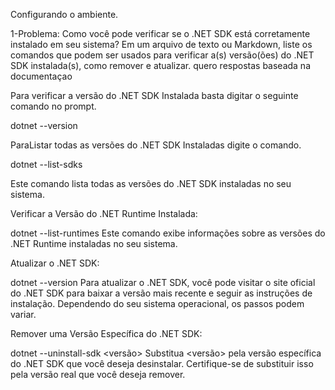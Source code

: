 Configurando o ambiente.

1-Problema: Como você pode verificar se o .NET SDK está corretamente instalado em 
seu sistema? Em um arquivo de texto ou Markdown, liste os comandos que podem 
ser usados para verificar a(s) versão(ões) do .NET SDK instalada(s), como remover e 
atualizar. quero respostas baseada na documentaçao

Para verificar a versão do .NET SDK Instalada basta digitar o seguinte comando no prompt.

dotnet --version

ParaListar todas as versões do .NET SDK Instaladas digite o comando.

dotnet --list-sdks

Este comando lista todas as versões do .NET SDK instaladas no seu sistema.

Verificar a Versão do .NET Runtime Instalada:

dotnet --list-runtimes
Este comando exibe informações sobre as versões do .NET Runtime instaladas no seu sistema.

Atualizar o .NET SDK:

dotnet --version
Para atualizar o .NET SDK, você pode visitar o site oficial do .NET SDK para baixar a versão mais recente e seguir as instruções de instalação. Dependendo do seu sistema operacional, os passos podem variar.

Remover uma Versão Específica do .NET SDK:

dotnet --uninstall-sdk <versão>
Substitua <versão> pela versão específica do .NET SDK que você deseja desinstalar. Certifique-se de substituir isso pela versão real que você deseja remover.